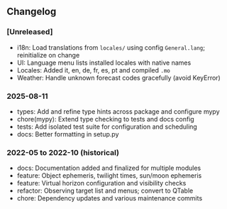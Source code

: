 ## Changelog

### [Unreleased]
- i18n: Load translations from `locales/` using config `General.lang`; reinitialize on change
- UI: Language menu lists installed locales with native names
- Locales: Added it, en, de, fr, es, pt and compiled `.mo`
- Weather: Handle unknown forecast codes gracefully (avoid KeyError)

### 2025-08-11
- types: Add and refine type hints across package and configure mypy
- chore(mypy): Extend type checking to tests and docs config
- tests: Add isolated test suite for configuration and scheduling
- docs: Better formatting in setup.py

### 2022-05 to 2022-10 (historical)
- docs: Documentation added and finalized for multiple modules
- feature: Object ephemeris, twilight times, sun/moon ephemeris
- feature: Virtual horizon configuration and visibility checks
- refactor: Observing target list and menus; convert to QTable
- chore: Dependency updates and various maintenance commits
